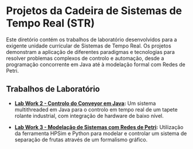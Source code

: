 # Projetos da Cadeira de Sistemas de Tempo Real (STR)

Este diretório contém os trabalhos de laboratório desenvolvidos para a exigente unidade curricular de Sistemas de Tempo Real. Os projetos demonstram a aplicação de diferentes paradigmas e tecnologias para resolver problemas complexos de controlo e automação, desde a programação concorrente em Java até à modelação formal com Redes de Petri.

## Trabalhos de Laboratório

*   **[Lab Work 2 - Controlo do Conveyor em Java](./controlo_do_conveyor_em_java/):** Um sistema multithreaded em Java para o controlo em tempo real de um tapete rolante industrial, com integração de hardware de baixo nível.

*   **[Lab Work 3 - Modelação de Sistemas com Redes de Petri](./modelacao_de_sistemas_redes_petri/):** Utilização da ferramenta HPSim e Python para modelar e controlar um sistema de separação de frutas através de um formalismo gráfico.